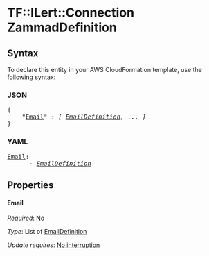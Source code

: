 # TF::ILert::Connection ZammadDefinition

## Syntax

To declare this entity in your AWS CloudFormation template, use the following syntax:

### JSON

<pre>
{
    "<a href="#email" title="Email">Email</a>" : <i>[ <a href="emaildefinition.md">EmailDefinition</a>, ... ]</i>
}
</pre>

### YAML

<pre>
<a href="#email" title="Email">Email</a>: <i>
      - <a href="emaildefinition.md">EmailDefinition</a></i>
</pre>

## Properties

#### Email

_Required_: No

_Type_: List of <a href="emaildefinition.md">EmailDefinition</a>

_Update requires_: [No interruption](https://docs.aws.amazon.com/AWSCloudFormation/latest/UserGuide/using-cfn-updating-stacks-update-behaviors.html#update-no-interrupt)

